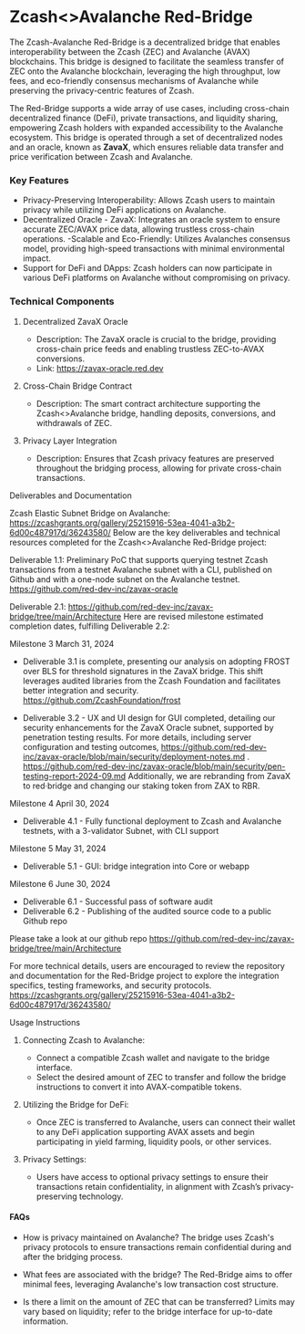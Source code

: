 # Zcash<>Avalanche Red-Bridge

The Zcash-Avalanche Red-Bridge is a decentralized bridge that enables interoperability between the Zcash (ZEC) and Avalanche (AVAX) blockchains. This bridge is designed to facilitate the seamless transfer of ZEC onto the Avalanche blockchain, leveraging the high throughput, low fees, and eco-friendly consensus mechanisms of Avalanche while preserving the privacy-centric features of Zcash.

The Red-Bridge supports a wide array of use cases, including cross-chain decentralized finance (DeFi), private transactions, and liquidity sharing, empowering Zcash holders with expanded accessibility to the Avalanche ecosystem. This bridge is operated through a set of decentralized nodes and an oracle, known as **ZavaX**, which ensures reliable data transfer and price verification between Zcash and Avalanche.

### Key Features

- Privacy-Preserving Interoperability: Allows Zcash users to maintain privacy while utilizing DeFi applications on Avalanche.
- Decentralized Oracle - ZavaX: Integrates an oracle system to ensure accurate ZEC/AVAX price data, allowing trustless cross-chain operations.
-Scalable and Eco-Friendly: Utilizes Avalanches consensus model, providing high-speed transactions with minimal environmental impact.
- Support for DeFi and DApps: Zcash holders can now participate in various DeFi platforms on Avalanche without compromising on privacy.

### Technical Components

1. Decentralized ZavaX Oracle
   - Description: The ZavaX oracle is crucial to the bridge, providing cross-chain price feeds and enabling trustless ZEC-to-AVAX conversions.
   - Link: https://zavax-oracle.red.dev

2. Cross-Chain Bridge Contract
   - Description: The smart contract architecture supporting the Zcash<>Avalanche bridge, handling deposits, conversions, and withdrawals of ZEC.

3. Privacy Layer Integration
   - Description: Ensures that Zcash privacy features are preserved throughout the bridging process, allowing for private cross-chain transactions.

 Deliverables and Documentation

Zcash Elastic Subnet Bridge on Avalanche: https://zcashgrants.org/gallery/25215916-53ea-4041-a3b2-6d00c487917d/36243580/
Below are the key deliverables and technical resources completed for the Zcash<>Avalanche Red-Bridge project:

Deliverable 1.1: Preliminary PoC that supports querying testnet Zcash transactions from a testnet Avalanche subnet with a CLI, published on Github and with a one-node subnet on the Avalanche testnet. https://github.com/red-dev-inc/zavax-oracle

Deliverable 2.1: https://github.com/red-dev-inc/zavax-bridge/tree/main/Architecture
Here are revised milestone estimated completion dates, fulfilling Deliverable 2.2:

Milestone 3 March 31, 2024
* Deliverable 3.1 is complete, presenting our analysis on adopting FROST over BLS for threshold signatures in the ZavaX bridge. This shift leverages audited libraries from the Zcash Foundation and facilitates better integration and security. https://github.com/ZcashFoundation/frost

* Deliverable 3.2 - UX and UI design for GUI completed, detailing our security enhancements for the ZavaX Oracle subnet, supported by penetration testing results. For more details, including server configuration and testing outcomes, https://github.com/red-dev-inc/zavax-oracle/blob/main/security/deployment-notes.md . 
https://github.com/red-dev-inc/zavax-oracle/blob/main/security/pen-testing-report-2024-09.md
Additionally, we are rebranding from ZavaX to red·bridge and changing our staking token from ZAX to RBR.

Milestone 4 April 30, 2024
* Deliverable 4.1 - Fully functional deployment to Zcash and Avalanche testnets, with a 3-validator Subnet, with CLI support

Milestone 5 May 31, 2024
* Deliverable 5.1 - GUI: bridge integration into Core or webapp

Milestone 6 June 30, 2024
* Deliverable 6.1 - Successful pass of software audit
* Deliverable 6.2 - Publishing of the audited source code to a public Github repo

Please take a look at our github repo https://github.com/red-dev-inc/zavax-bridge/tree/main/Architecture
  
For more technical details, users are encouraged to review the repository and documentation for the Red-Bridge project to explore the integration specifics, testing frameworks, and security protocols.
https://zcashgrants.org/gallery/25215916-53ea-4041-a3b2-6d00c487917d/36243580/

Usage Instructions

1. Connecting Zcash to Avalanche:
   - Connect a compatible Zcash wallet and navigate to the bridge interface.
   - Select the desired amount of ZEC to transfer and follow the bridge instructions to convert it into AVAX-compatible tokens.
   
2. Utilizing the Bridge for DeFi:
   - Once ZEC is transferred to Avalanche, users can connect their wallet to any DeFi application supporting AVAX assets and begin participating in yield farming, liquidity pools, or other services.

3. Privacy Settings:
   - Users have access to optional privacy settings to ensure their transactions retain confidentiality, in alignment with Zcash’s privacy-preserving technology.

#### FAQs

- How is privacy maintained on Avalanche?
  The bridge uses Zcash's privacy protocols to ensure transactions remain confidential during and after the bridging process.

- What fees are associated with the bridge?
  The Red-Bridge aims to offer minimal fees, leveraging Avalanche's low transaction cost structure.

- Is there a limit on the amount of ZEC that can be transferred?
  Limits may vary based on liquidity; refer to the bridge interface for up-to-date information.
